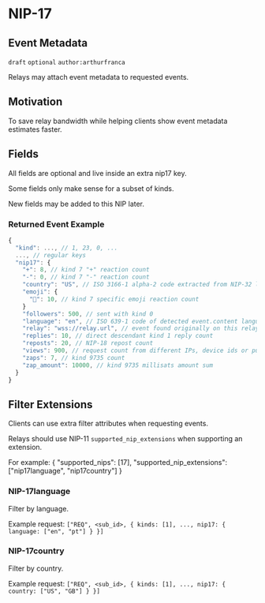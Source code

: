 NIP-17
======

Event Metadata
---------------

`draft` `optional` `author:arthurfranca`

Relays may attach event metadata to requested events.

## Motivation

To save relay bandwidth while helping clients show event metadata estimates faster.

## Fields

All fields are optional and live inside an extra nip17 key.

Some fields only make sense for a subset of kinds.

New fields may be added to this NIP later.

### Returned Event Example

```js
{
  "kind": ..., // 1, 23, 0, ...
  ..., // regular keys
  "nip17": {
    "+": 8, // kind 7 "+" reaction count
    "-": 0, // kind 7 "-" reaction count
    "country": "US", // ISO 3166-1 alpha-2 code extracted from NIP-32 label (geohash/country/... l tag) or detected by IP
    "emoji": {
      "🤙️": 10, // kind 7 specific emoji reaction count
    }
    "followers": 500, // sent with kind 0
    "language": "en", // ISO 639-1 code of detected event.content language
    "relay": "wss://relay.url", // event found originally on this relay
    "replies": 10, // direct descendant kind 1 reply count
    "reposts": 20, // NIP-18 repost count
    "views": 900, // request count from different IPs, device ids or pubkeys
    "zaps": 7, // kind 9735 count
    "zap_amount": 10000, // kind 9735 millisats amount sum
  }
}
```

## Filter Extensions

Clients can use extra filter attributes when requesting events.

Relays should use NIP-11 `supported_nip_extensions` when supporting an extension.

For example: { "supported_nips": [17], "supported_nip_extensions": ["nip17language", "nip17country"] }

### NIP-17language

Filter by language.

Example request: `["REQ", <sub_id>, { kinds: [1], ..., nip17: { language: ["en", "pt"] } }]`

### NIP-17country

Filter by country.

Example request: `["REQ", <sub_id>, { kinds: [1], ..., nip17: { country: ["US", "GB"] } }]`
